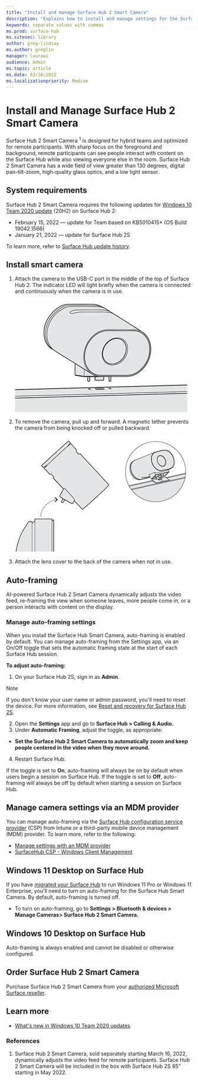 ```yaml
---
title: "Install and manage Surface Hub 2 Smart Camera"
description: "Explains how to install and manage settings for the Surface Hub 2 Smart Camera."
keywords: separate values with commas
ms.prod: surface-hub
ms.sitesec: library
author: greg-lindsay
ms.author: greglin
manager: laurawi
audience: Admin
ms.topic: article
ms.date: 03/16/2022
ms.localizationpriority: Medium
---
```


# Install and Manage Surface Hub 2 Smart Camera

Surface Hub 2 Smart Camera <sup>1</sup> is designed for hybrid teams and optimized for remote participants. With sharp focus on the foreground and background, remote participants can see people interact with content on the Surface Hub while also viewing everyone else in the room. Surface Hub 2 Smart Camera has a wide field of view greater than 130 degrees, digital pan-tilt-zoom, high-quality glass optics, and a low light sensor.

## System requirements

Surface Hub 2 Smart Camera requires the following updates for [Windows 10 Team 2020 update](surface-hub-2020-update-whats-new.md) (20H2) on Surface Hub 2:

- February 15, 2022 — update for Team based on KB5010415* (OS Build 19042.1566)
- January 21, 2022 — update for Surface Hub 2S

To learn more, refer to [Surface Hub update history](surface-hub-update-history.md).

## Install smart camera

1. Attach the camera to the USB-C port in the middle of the top of Surface Hub 2. The indicator LED will light briefly when the camera is connected and continuously when the camera is in use.

     ![Attach the camera to the USB-C port in the middle of the top of Surface Hub 2.](images/hub2smartcamera1.png)

2. To remove the camera, pull up and forward. A magnetic tether prevents the camera from being knocked off or pulled  backward.

    ![To remove the camera, pull up and forward.](images/hub2smartcamera2.png)

3. Attach the lens cover to the back of the camera when not in use.

## Auto-framing

AI-powered Surface Hub 2 Smart Camera dynamically adjusts the video feed, re-framing the view when someone leaves, more people come in, or a person interacts with content on the display.

### Manage auto-framing settings

When you install the Surface Hub Smart Camera, auto-framing is enabled by default. You can manage auto-framing from the Settings app, via an On/Off toggle that sets the automatic framing state at the start of each Surface Hub session. 

**To adjust auto-framing:**

1. On your Surface Hub 2S, sign in as **Admin**.

> [!NOTE]
> If you don't know your user name or admin password, you'll need to reset the device. For more information, see [Reset and recovery for Surface Hub 2S](/surface-hub/surface-hub-2s-recover-reset).

2. Open the **Settings** app and go to  **Surface Hub > Calling & Audio.**
3. Under **Automatic Framing**, adjust the toggle, as appropriate:

- **Set the Surface Hub 2 Smart Camera to automatically zoom and keep people centered in the video when they move around.**

4. Restart Surface Hub. 

If the toggle is set to **On**, auto-framing will always be on by default when users begin a session on Surface Hub. If the toggle is set to **Off**, auto-framing will always be off by default when starting a session on Surface Hub.

## Manage camera settings via an MDM provider

You can manage auto-framing via the [Surface Hub configuration service provider](/windows/client-management/mdm/surfacehub-csp) (CSP) from Intune or a third-party mobile device management (MDM) provider. To learn more, refer to the following:

- [Manage settings with an MDM provider](/surface-hub/manage-settings-with-mdm-for-surface-hub#create-custom-configuration-profile)
- [SurfaceHub CSP - Windows Client Management](/windows/client-management/mdm/surfacehub-csp)

## Windows 11 Desktop on Surface Hub

If you have [migrated your Surface Hub](surface-hub-2s-migrate-os.md) to run Windows 11 Pro or Windows 11 Enterprise, you'll need to turn on auto-framing for the Surface Hub Smart Camera. By default, auto-framing is turned off.

- To turn on auto-framing, go to **Settings > Bluetooth & devices > Manage Cameras>  Surface Hub 2 Smart Camera.**

## Windows 10 Desktop on Surface Hub

Auto-framing is always enabled and cannot be disabled or otherwise configured.

## Order Surface Hub 2 Smart Camera

Purchase Surface Hub 2 Smart Camera from your [authorized Microsoft Surface reseller](https://www.microsoft.com/surface/business/where-to-buy-microsoft-surface?).

## Learn more

- [What's new in Windows 10 Team 2020 updates](surface-hub-2020-update-whats-new.md)

### References

1. Surface Hub 2 Smart Camera, sold separately starting March 16, 2022, dynamically adjusts the video feed for remote participants. Surface Hub 2 Smart Camera will be included in the box with Surface Hub 2S 85” starting in May 2022.
